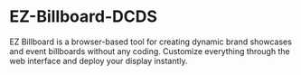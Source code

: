 # EZ-Billboard-DCDS
EZ Billboard is a browser-based tool for creating dynamic brand showcases and event billboards without any coding. Customize everything through the web interface and deploy your display instantly.
